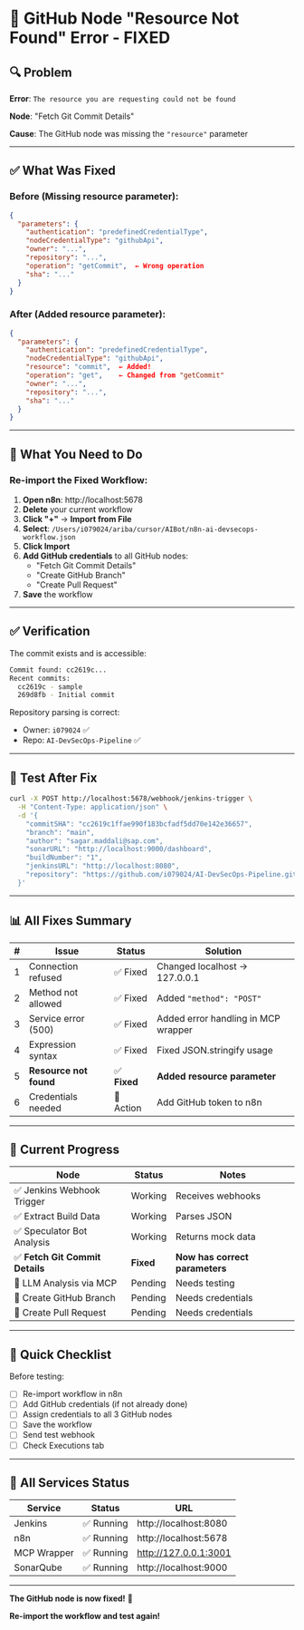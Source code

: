 # 🔧 GitHub Node "Resource Not Found" Error - FIXED

## 🔍 Problem

**Error**: `The resource you are requesting could not be found`

**Node**: "Fetch Git Commit Details"

**Cause**: The GitHub node was missing the `"resource"` parameter

---

## ✅ **What Was Fixed**

### Before (Missing resource parameter):
```json
{
  "parameters": {
    "authentication": "predefinedCredentialType",
    "nodeCredentialType": "githubApi",
    "owner": "...",
    "repository": "...",
    "operation": "getCommit",  ← Wrong operation
    "sha": "..."
  }
}
```

### After (Added resource parameter):
```json
{
  "parameters": {
    "authentication": "predefinedCredentialType",
    "nodeCredentialType": "githubApi",
    "resource": "commit",  ← Added!
    "operation": "get",    ← Changed from "getCommit"
    "owner": "...",
    "repository": "...",
    "sha": "..."
  }
}
```

---

## 🔄 **What You Need to Do**

### **Re-import the Fixed Workflow:**

1. **Open n8n**: http://localhost:5678
2. **Delete** your current workflow
3. **Click "+"** → **Import from File**
4. **Select**: `/Users/i079024/ariba/cursor/AIBot/n8n-ai-devsecops-workflow.json`
5. **Click Import**
6. **Add GitHub credentials** to all GitHub nodes:
   - "Fetch Git Commit Details"
   - "Create GitHub Branch"
   - "Create Pull Request"
7. **Save** the workflow

---

## ✅ **Verification**

The commit exists and is accessible:

```bash
Commit found: cc2619c...
Recent commits:
  cc2619c - sample
  269d8fb - Initial commit
```

Repository parsing is correct:
- Owner: `i079024` ✅
- Repo: `AI-DevSecOps-Pipeline` ✅

---

## 🧪 **Test After Fix**

```bash
curl -X POST http://localhost:5678/webhook/jenkins-trigger \
  -H "Content-Type: application/json" \
  -d '{
    "commitSHA": "cc2619c1ffae990f183bcfadf5dd70e142e36657",
    "branch": "main",
    "author": "sagar.maddali@sap.com",
    "sonarURL": "http://localhost:9000/dashboard",
    "buildNumber": "1",
    "jenkinsURL": "http://localhost:8080",
    "repository": "https://github.com/i079024/AI-DevSecOps-Pipeline.git"
  }'
```

---

## 📊 **All Fixes Summary**

| # | Issue | Status | Solution |
|---|-------|--------|----------|
| 1 | Connection refused | ✅ Fixed | Changed localhost → 127.0.0.1 |
| 2 | Method not allowed | ✅ Fixed | Added `"method": "POST"` |
| 3 | Service error (500) | ✅ Fixed | Added error handling in MCP wrapper |
| 4 | Expression syntax | ✅ Fixed | Fixed JSON.stringify usage |
| 5 | **Resource not found** | ✅ **Fixed** | **Added resource parameter** |
| 6 | Credentials needed | 🔄 Action | Add GitHub token to n8n |

---

## 🎯 **Current Progress**

| Node | Status | Notes |
|------|--------|-------|
| ✅ Jenkins Webhook Trigger | Working | Receives webhooks |
| ✅ Extract Build Data | Working | Parses JSON |
| ✅ Speculator Bot Analysis | Working | Returns mock data |
| ✅ **Fetch Git Commit Details** | **Fixed** | **Now has correct parameters** |
| 🔄 LLM Analysis via MCP | Pending | Needs testing |
| 🔄 Create GitHub Branch | Pending | Needs credentials |
| 🔄 Create Pull Request | Pending | Needs credentials |

---

## 📝 **Quick Checklist**

Before testing:

- [ ] Re-import workflow in n8n
- [ ] Add GitHub credentials (if not already done)
- [ ] Assign credentials to all 3 GitHub nodes
- [ ] Save the workflow
- [ ] Send test webhook
- [ ] Check Executions tab

---

## 🚀 **All Services Status**

| Service | Status | URL |
|---------|--------|-----|
| Jenkins | ✅ Running | http://localhost:8080 |
| n8n | ✅ Running | http://localhost:5678 |
| MCP Wrapper | ✅ Running | http://127.0.0.1:3001 |
| SonarQube | ✅ Running | http://localhost:9000 |

---

**The GitHub node is now fixed!** 🎉

**Re-import the workflow and test again!**

